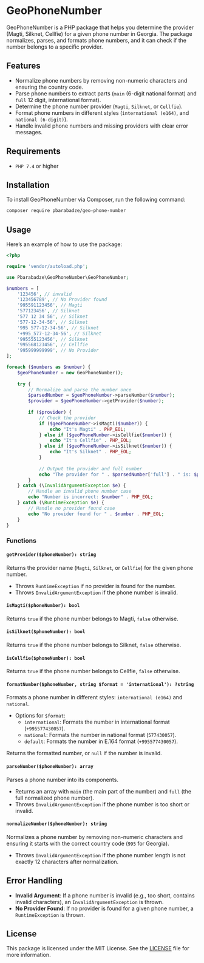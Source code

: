 # GeoPhoneNumber

GeoPhoneNumber is a PHP package that helps you determine the provider (Magti, Silknet, Cellfie) for a given phone number
in Georgia. The package normalizes, parses, and formats phone numbers, and it can check if the number belongs to a
specific provider.

## Features

- Normalize phone numbers by removing non-numeric characters and ensuring the country code.
- Parse phone numbers to extract parts (`main` (6-digit national format) and `full` 12 digit, international format).
- Determine the phone number provider (`Magti`, `Silknet`, or `Cellfie`).
- Format phone numbers in different styles (`international (e164)`, and `national (6-digit)`).
- Handle invalid phone numbers and missing providers with clear error messages.

## Requirements

- `PHP 7.4` or higher

## Installation

To install GeoPhoneNumber via Composer, run the following command:

```bash
composer require pbarabadze/geo-phone-number
```

## Usage

Here’s an example of how to use the package:

```php
<?php

require 'vendor/autoload.php';

use Pbarabadze\GeoPhoneNumber\GeoPhoneNumber;

$numbers = [
    '123456', // invalid
    '123456789', // No Provider found
    '995591123456', // Magti
    '577123456', // Silknet
    '577 12 34 56', // Silknet
    '577-12-34-56', // Silknet
    '995 577-12-34-56', // Silknet
    '+995_577-12-34-56', // Silknet
    '995555123456', // Silknet
    '995568123456', // Cellfie
    '995999999999', // No Provider
];

foreach ($numbers as $number) {
    $geoPhoneNumber = new GeoPhoneNumber();
    
    try {
        // Normalize and parse the number once
        $parsedNumber = $geoPhoneNumber->parseNumber($number);
        $provider = $geoPhoneNumber->getProvider($number);
        
        if ($provider) {
            // Check the provider
            if ($geoPhoneNumber->isMagti($number)) {
                echo "It's Magti" . PHP_EOL;
            } else if ($geoPhoneNumber->isCellfie($number)) {
                echo "It's Cellfie" . PHP_EOL;
            } else if ($geoPhoneNumber->isSilknet($number)) {
                echo "It's Silknet" . PHP_EOL;
            }
            
            // Output the provider and full number
            echo "The provider for " . $parsedNumber['full'] . " is: $provider" . PHP_EOL;
        }
    } catch (\InvalidArgumentException $e) {
        // Handle an invalid phone number case
        echo "Number is incorrect: $number" . PHP_EOL;
    } catch (\RuntimeException $e) {
        // Handle no provider found case
        echo "No provider found for " . $number . PHP_EOL;
    }
}
```

### Functions

#### `getProvider($phoneNumber): string`

Returns the provider name (`Magti`, `Silknet`, or `Cellfie`) for the given phone number.

- Throws `RuntimeException` if no provider is found for the number.
- Throws `InvalidArgumentException` if the phone number is invalid.

#### `isMagti($phoneNumber): bool`

Returns `true` if the phone number belongs to Magti, `false` otherwise.

#### `isSilknet($phoneNumber): bool`

Returns `true` if the phone number belongs to Silknet, `false` otherwise.

#### `isCellfie($phoneNumber): bool`

Returns `true` if the phone number belongs to Cellfie, `false` otherwise.

#### `formatNumber($phoneNumber, string $format = 'international'): ?string`

Formats a phone number in different styles: `international (e164)` and `national`.

- Options for `$format`:
    - `international`: Formats the number in international format (`+995577430057`).
    - `national`: Formats the number in national format (`577430057`).
    - `default`: Formats the number in E.164 format (`+995577430057`).

Returns the formatted number, or `null` if the number is invalid.

#### `parseNumber($phoneNumber): array`

Parses a phone number into its components.

- Returns an array with `main` (the main part of the number) and `full` (the full normalized phone number).
- Throws `InvalidArgumentException` if the phone number is too short or invalid.

#### `normalizeNumber($phoneNumber): string`

Normalizes a phone number by removing non-numeric characters and ensuring it starts with the correct country code (`995` for Georgia).

- Throws `InvalidArgumentException` if the phone number length is not exactly 12 characters after normalization.

## Error Handling

- **Invalid Argument**: If a phone number is invalid (e.g., too short, contains invalid characters), an `InvalidArgumentException` is thrown.
- **No Provider Found**: If no provider is found for a given phone number, a `RuntimeException` is thrown.

## License

This package is licensed under the MIT License. See the [LICENSE](LICENSE) file for more information.
